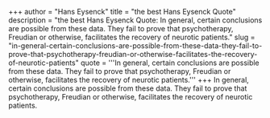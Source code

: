 +++
author = "Hans Eysenck"
title = "the best Hans Eysenck Quote"
description = "the best Hans Eysenck Quote: In general, certain conclusions are possible from these data. They fail to prove that psychotherapy, Freudian or otherwise, facilitates the recovery of neurotic patients."
slug = "in-general-certain-conclusions-are-possible-from-these-data-they-fail-to-prove-that-psychotherapy-freudian-or-otherwise-facilitates-the-recovery-of-neurotic-patients"
quote = '''In general, certain conclusions are possible from these data. They fail to prove that psychotherapy, Freudian or otherwise, facilitates the recovery of neurotic patients.'''
+++
In general, certain conclusions are possible from these data. They fail to prove that psychotherapy, Freudian or otherwise, facilitates the recovery of neurotic patients.
